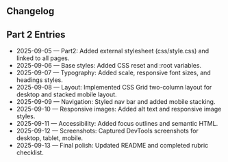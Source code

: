 ## Changelog

## Part 2 Entries
- 2025-09-05 — Part2: Added external stylesheet (css/style.css) and linked to all pages. 
- 2025-09-06 — Base styles: Added CSS reset and :root variables. 
- 2025-09-07 — Typography: Added scale, responsive font sizes, and headings styles. 
- 2025-09-08 — Layout: Implemented CSS Grid two-column layout for desktop and stacked mobile layout. 
- 2025-09-09 — Navigation: Styled nav bar and added mobile stacking.
- 2025-09-10 — Responsive images: Added alt text and responsive image styles.
- 2025-09-11 — Accessibility: Added focus outlines and semantic HTML. 
- 2025-09-12 — Screenshots: Captured DevTools screenshots for desktop, tablet, mobile. 
- 2025-09-13 — Final polish: Updated README and completed rubric checklist. 



